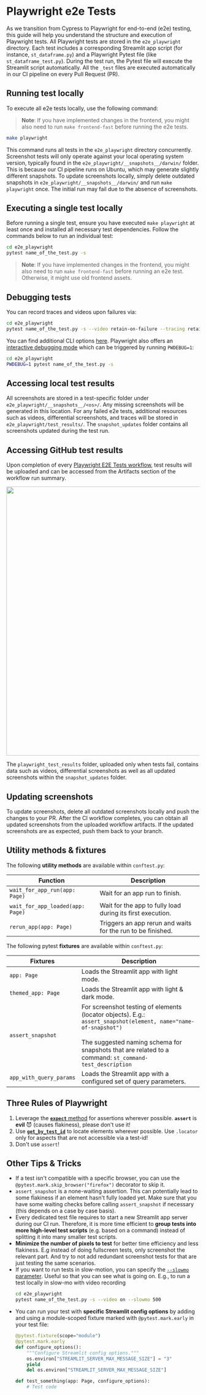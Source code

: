 # Playwright e2e Tests

As we transition from Cypress to Playwright for end-to-end (e2e) testing, this guide will help you understand the structure and execution of Playwright tests. All Playwright tests are stored in the `e2e_playwright` directory. Each test includes a corresponding Streamlit app script (for instance, `st_dataframe.py`) and a Playwright Pytest file (like `st_dataframe_test.py`). During the test run, the Pytest file will execute the Streamlit script automatically. All the `_test` files are executed automatically in our CI pipeline on every Pull Request (PR).

## Running test locally

To execute all e2e tests locally, use the following command:

> **Note**:
> If you have implemented changes in the frontend, you might also need to run `make frontend-fast` before running the e2e tests.

```bash
make playwright
```

This command runs all tests in the `e2e_playwright` directory concurrently. Screenshot tests will only operate against your local operating system version, typically found in the `e2e_playwright/__snapshots__/darwin/` folder. This is because our CI pipeline runs on Ubuntu, which may generate slightly different snapshots. To update screenshots locally, simply delete outdated snapshots in `e2e_playwright/__snapshots__/darwin/` and run `make playwright` once. The initial run may fail due to the absence of screenshots.

## Executing a single test locally

Before running a single test, ensure you have executed `make playwright` at least once and installed all necessary test dependencies. Follow the commands below to run an individual test:

```bash
cd e2e_playwright
pytest name_of_the_test.py -s
```

> **Note**:
> If you have implemented changes in the frontend, you might also need to run `make frontend-fast` before running an e2e test. Otherwise, it might use old frontend assets.

## Debugging tests

You can record traces and videos upon failures via:

```bash
cd e2e_playwright
pytest name_of_the_test.py -s --video retain-on-failure --tracing retain-on-failure
```

You can find additional CLI options [here](https://playwright.dev/python/docs/test-runners#cli-arguments). Playwright also offers an [interactive debugging mode](https://playwright.dev/python/docs/debug) which can be triggered by running `PWDEBUG=1`:

```bash
cd e2e_playwright
PWDEBUG=1 pytest name_of_the_test.py -s
```

## Accessing local test results

All screenshots are stored in a test-specific folder under `e2e_playwright/__snapshots__/<os>/`. Any missing screenshots will be generated in this location. For any failed e2e tests, additional resources such as videos, differential screenshots, and traces will be stored in `e2e_playwright/test_results/`. The `snapshot_updates` folder contains all screenshots updated during the test run.

## Accessing GitHub test results

Upon completion of every [Playwright E2E Tests workflow](https://github.com/streamlit/streamlit/actions/workflows/playwright.yml), test results will be uploaded and can be accessed from the Artifacts section of the workflow run summary.

<img src="https://github.com/streamlit/streamlit/assets/2852129/2b53b856-2fce-45d1-9a6d-6996719976ad" width="700"/>

The `playwright_test_results` folder, uploaded only when tests fail, contains data such as videos, differential screenshots as well as all updated screenshots within the `snapshot_updates` folder.

## Updating screenshots

To update screenshots, delete all outdated screenshots locally and push the changes to your PR. After the CI workflow completes, you can obtain all updated screenshots from the uploaded workflow artifacts. If the updated screenshots are as expected, push them back to your branch.

## Utility methods & fixtures

The following **utility methods** are available within `conftest.py`:

| Function | Description |
|----------|-------------|
| `wait_for_app_run(app: Page)` | Wait for an app run to finish. |
| `wait_for_app_loaded(app: Page)` | Wait for the app to fully load during its first execution. |
| `rerun_app(app: Page)` | Triggers an app rerun and waits for the run to be finished. |

The following pytest **fixtures** are available within `conftest.py`:

| Fixtures | Description |
|----------|-------------|
| `app: Page` | Loads the Streamlit app with light mode. |
| `themed_app: Page` | Loads the Streamlit app with light & dark mode. |
| `assert_snapshot` | For screenshot testing of elements (locator objects). E.g.: `assert_snapshot(element, name="name-of-snapshot")` <br><br> The suggested naming schema for snapshots that are related to a command: `st_command-test_description` |
| `app_with_query_params` | Loads the Streamlit app with a configured set of query parameters. |

## Three Rules of Playwright

1. Leverage the [**`expect`** method](https://playwright.dev/python/docs/test-assertions) for assertions wherever possible. **`assert`** is **evil** 😈 (causes flakiness), please don't use it!
2. Use [**`get_by_test_id`**](https://playwright.dev/python/docs/api/class-page#page-get-by-test-id) to locate elements wherever possible. Use `.locator` only for aspects that are not accessible via a test-id!
3. Don't use `assert`!

## Other Tips & Tricks

- If a test isn't compatible with a specific browser, you can use the `@pytest.mark.skip_browser("firefox")` decorator to skip it.
- `assert_snapshot` is a none-waiting assertion. This can potentially lead to some flakiness if an element hasn't fully loaded yet. Make sure that you have some waiting checks before calling `assert_snapshot` if necessary (this depends on a case by case basis).
- Every dedicated test file requires to start a new Streamlit app server during our CI run. Therefore, it is more time efficient to **group tests into more high-level test scripts** (e.g. based on a command) instead of splitting it into many smaller test scripts.
- **Minimize the number of pixels to test** for better time efficiency and less flakiness. E.g instead of doing fullscreen tests, only screenshot the relevant part. And try to not add redundant screenshot tests for that are just testing the same scenarios.
- If you want to run tests in slow-motion, you can specify the [`--slowmo` parameter](https://playwright.dev/python/docs/test-runners#configure-slow-mo). Useful so that you can see what is going on. E.g., to run a test locally in slow-mo with video recording
    ```bash
    cd e2e_playwright
    pytest name_of_the_test.py -s --video on --slowmo 500
    ```
- You can run your test with **specific Streamlit config options** by adding and using a module-scoped fixture marked with `@pytest.mark.early` in your test file:
  ```python
  @pytest.fixture(scope="module")
  @pytest.mark.early
  def configure_options():
      """Configure Streamlit config options."""
      os.environ["STREAMLIT_SERVER_MAX_MESSAGE_SIZE"] = "3"
      yield
      del os.environ["STREAMLIT_SERVER_MAX_MESSAGE_SIZE"]

  def test_something(app: Page, configure_options):
      # Test code
  ```
